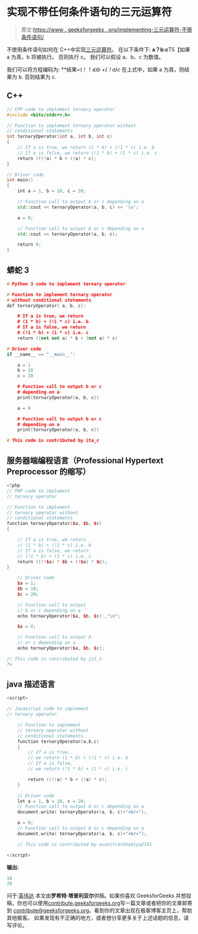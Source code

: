 # 实现不带任何条件语句的三元运算符

> 原文:[https://www . geeksforgeeks . org/implementing-三元运算符-不带条件语句/](https://www.geeksforgeeks.org/implementing-ternary-operator-without-conditional-statement/)

不使用条件语句如何在 C++中实现[三元运算符](https://www.geeksforgeeks.org/cc-ternary-operator-some-interesting-observations/)。
在以下条件下: **a？b:c**T5【如果 a 为真，b 将被执行。
否则执行 c。
我们可以假设 a、b、c 为数值。

我们可以将方程编码为:
**结果=(！！a)*b +(！a)*c** 在上式中，如果 a 为真，则结果为 b.
否则结果为 c.

## C++

```cpp
// CPP code to implement ternary operator
#include <bits/stdc++.h>

// Function to implement ternary operator without
// conditional statements
int ternaryOperator(int a, int b, int c)
{
    // If a is true, we return (1 * b) + (!1 * c) i.e. b
    // If a is false, we return (!1 * b) + (1 * c) i.e. c
    return ((!!a) * b + (!a) * c);
}

// Driver code
int main()
{
    int a = 1, b = 10, c = 20;

    // Function call to output b or c depending on a
    std::cout << ternaryOperator(a, b, c) << '\n';

    a = 0;

    // Function call to output b or c depending on a
    std::cout << ternaryOperator(a, b, c);

    return 0;
}
```

## 蟒蛇 3

```cpp
# Python 3 code to implement ternary operator

# Function to implement ternary operator
# without conditional statements
def ternaryOperator( a, b, c):

    # If a is true, we return
    # (1 * b) + (!1 * c) i.e. b
    # If a is false, we return
    # (!1 * b) + (1 * c) i.e. c
    return ((not not a) * b + (not a) * c)

# Driver code
if __name__ == "__main__":

    a = 1
    b = 10
    c = 20

    # Function call to output b or c
    # depending on a
    print(ternaryOperator(a, b, c))

    a = 0

    # Function call to output b or c
    # depending on a
    print(ternaryOperator(a, b, c))

# This code is contributed by ita_c
```

## 服务器端编程语言（Professional Hypertext Preprocessor 的缩写）

```cpp
<?php
// PHP code to implement
// ternary operator

// Function to implement
// ternary operator without
// conditional statements
function ternaryOperator($a, $b, $c)
{

    // If a is true, we return
    // (1 * b) + (!1 * c) i.e. b
    // If a is false, we return
    // (!1 * b) + (1 * c) i.e. c
    return ((!!$a) * $b + (!$a) * $c);
}

    // Driver code
    $a = 1;
    $b = 10;
    $c = 20;

    // Function call to output
    // b or c depending on a
    echo ternaryOperator($a, $b, $c) ,"\n";

    $a = 0;

    // Function call to output b
    // or c depending on a
    echo ternaryOperator($a, $b, $c);

// This code is contributed by jit_t.
?>
```

## java 描述语言

```cpp
<script>

// Javascript code to implement
// ternary operator

    // Function to implement
    // ternary operator without
    // conditional statements
    function ternaryOperator(a,b,c)
    {
        // If a is true,
        // we return (1 * b) + (!1 * c) i.e. b
        // If a is false,
        // we return (!1 * b) + (1 * c) i.e. c

        return ((!!a) * b + (!a) * c);
    }

    // Driver code
    let a = 1, b = 10, c = 20;
    // Function call to output b or c depending on a
    document.write( ternaryOperator(a, b, c)+"<br>");

    a = 0;
    // Function call to output b or c depending on a
    document.write( ternaryOperator(a, b, c)+"<br>");

    // This code is contributed by avanitrachhadiya2155

</script>
```

**输出:**

```cpp
10
20
```

问于:[英伟达](https://www.geeksforgeeks.org/tag/nvidia/)
本文由**罗希特·塔普利亚尔**供稿。如果你喜欢 GeeksforGeeks 并想投稿，你也可以使用[contribute.geeksforgeeks.org](http://www.contribute.geeksforgeeks.org)写一篇文章或者把你的文章邮寄到 contribute@geeksforgeeks.org。看到你的文章出现在极客博客主页上，帮助其他极客。
如果发现有不正确的地方，或者想分享更多关于上述话题的信息，请写评论。